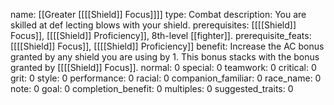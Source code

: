name: [[Greater [[[[Shield]] Focus]]]]
type: Combat
description: You are skilled at def lecting blows with your shield.
prerequisites: [[[[Shield]] Focus]], [[[[Shield]] Proficiency]], 8th-level [[fighter]].
prerequisite_feats: [[[[Shield]] Focus]], [[[[Shield]] Proficiency]]
benefit: Increase the AC bonus granted by any shield you are using by 1. This bonus stacks with the bonus granted by [[[[Shield]] Focus]].
normal: 0
special: 0
teamwork: 0
critical: 0
grit: 0
style: 0
performance: 0
racial: 0
companion_familiar: 0
race_name: 0
note: 0
goal: 0
completion_benefit: 0
multiples: 0
suggested_traits: 0
